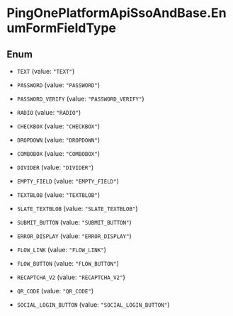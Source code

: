 # PingOnePlatformApiSsoAndBase.EnumFormFieldType

## Enum


* `TEXT` (value: `"TEXT"`)

* `PASSWORD` (value: `"PASSWORD"`)

* `PASSWORD_VERIFY` (value: `"PASSWORD_VERIFY"`)

* `RADIO` (value: `"RADIO"`)

* `CHECKBOX` (value: `"CHECKBOX"`)

* `DROPDOWN` (value: `"DROPDOWN"`)

* `COMBOBOX` (value: `"COMBOBOX"`)

* `DIVIDER` (value: `"DIVIDER"`)

* `EMPTY_FIELD` (value: `"EMPTY_FIELD"`)

* `TEXTBLOB` (value: `"TEXTBLOB"`)

* `SLATE_TEXTBLOB` (value: `"SLATE_TEXTBLOB"`)

* `SUBMIT_BUTTON` (value: `"SUBMIT_BUTTON"`)

* `ERROR_DISPLAY` (value: `"ERROR_DISPLAY"`)

* `FLOW_LINK` (value: `"FLOW_LINK"`)

* `FLOW_BUTTON` (value: `"FLOW_BUTTON"`)

* `RECAPTCHA_V2` (value: `"RECAPTCHA_V2"`)

* `QR_CODE` (value: `"QR_CODE"`)

* `SOCIAL_LOGIN_BUTTON` (value: `"SOCIAL_LOGIN_BUTTON"`)


